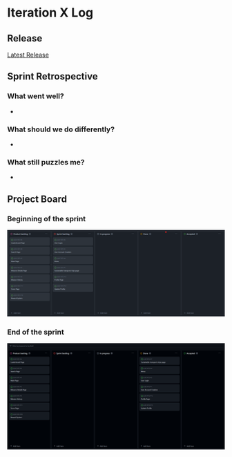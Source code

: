 # Iteration X Log

## Release

[Latest Release]()

## Sprint Retrospective

### What went well?

- 

### What should we do differently?

- 

### What still puzzles me?

- 

## Project Board

### Beginning of the sprint

![Iteration Board 1 Beginning](images/boardscreenshots/iteration1BoardBegin.png)

### End of the sprint

![Iteration Board 1 End](images/boardscreenshots/iteration1BoardEnd.png)
